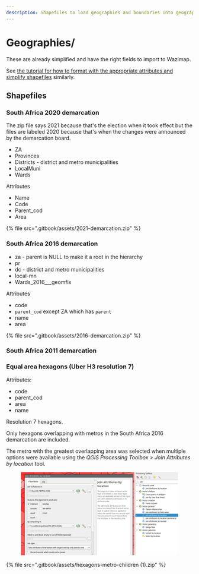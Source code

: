```yaml
---
description: Shapefiles to load geographies and boundaries into geography hierarchies
---
```


# Geographies/

These are already simplified and have the right fields to import to Wazimap.

See [the tutorial for how to format with the appropriate attributes and simplify shapefiles](tutorials/loading-new-geographies.md) similarly.

## Shapefiles

### South Africa 2020 demarcation

The zip file says 2021 because that's the election when it took effect but the files are labeled 2020 because that's when the changes were announced by the demarcation board.

* ZA
* Provinces
* Districts - district and metro municipalities
* LocalMuni
* Wards

Attributes

* Name
* Code
* Parent\_cod
* Area

{% file src=".gitbook/assets/2021-demarcation.zip" %}

### South Africa 2016 demarcation

* za - parent is NULL to make it a root in the hierarchy
* pr
* dc - district and metro municipalities
* local-mn
* Wards\_2016_\__geomfix

Attributes

* code
* `parent_cod` except ZA which has `parent`
* name
* area

{% file src=".gitbook/assets/2016-demarcation.zip" %}

### South Africa 2011 demarcation

### Equal area hexagons (Uber H3 resolution 7)

Attributes:

* code
* parent\_cod
* area
* name

Resolution 7 hexagons.

Only hexagons overlapping with metros in the South Africa 2016 demarcation are included.

The metro with the greatest overlapping area was selected when multiple options were available using the _QGIS Processing Toolbox > Join Attributes by location_ tool.

<figure><img src=".gitbook/assets/Screenshot_2022-09-16_16-06-43.png" alt=""><figcaption></figcaption></figure>

{% file src=".gitbook/assets/hexagons-metro-children (1).zip" %}

&#x20;
